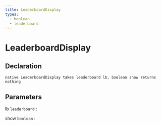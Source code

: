 ```yaml
---
title: LeaderboardDisplay
types:
  - boolean
  - leaderboard
---
```


# LeaderboardDisplay

## Declaration

```jass
native LeaderboardDisplay takes leaderboard lb, boolean show returns nothing
```

## Parameters
lb `leaderboard`
: 

show `boolean`
: 

